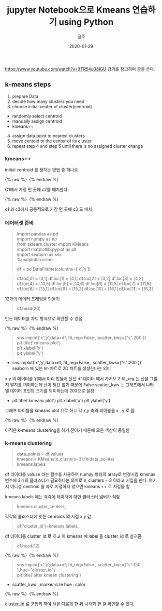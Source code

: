 ﻿---
title : "jupyter Notebook으로 Kmeans 연습하기 using Python"
author : "금주"
#categories : - Project
date: "2020-01-29"
---

https://www.youtube.com/watch?v=9TR54u08IGU 강의를 참고하며 글을 쓴다.

## k-means steps

1. prepare Data
2. decide how many clusters you  need
3. choose initial center of cluster(centroid)
  * randomly select centroid
  * manually assign centroid
  * kmeans++
4. assign data point to nearest clusters
5. move centoid to the center of its cluster
6. repeat step 4 and step 5 until there is no assigned cluster change


### kmeans++

initial centroid 를 정하는 방법 중 하나로


{% raw %} <img src="https://bcloved.github.io/assets/images/20200129PROJECT/1.PNG" alt=""> {% endraw %}

C1에서 가장 먼 곳에 c2를 배치한다.

{% raw %} <img src="https://bcloved.github.io/assets/images/20200129PROJECT/2.PNG" alt=""> {% endraw %}


c1 과 c2에서 공통적으로 가장 먼 곳에 c3 도 배치



### 데이터셋 준비



>import pandas as pd<br>
import numpy as np<Br>
from sklearn.cluster import KMeans<br>
import matplotlib.pyplot as plt<br>
import seaborn as sns<br>
%matplotlib inline<br>


>df = pd.DataFrame(columns=['x','y'])

>df.loc[0] = [3,1]
df.loc[1] = [4,1]
df.loc[2] = [3,2]
df.loc[3] = [4,2]
df.loc[4] = [10,5]
df.loc[5] = [10,6]
df.loc[6] = [11,5]
df.loc[7] = [11,6]
df.loc[8] = [15,1]
df.loc[9] = [15,2]
df.loc[10] = [16,1]
df.loc[11] = [16,2]

12개의 데이터 프레임을 만들기

>df.head(20)

만든 데이터를 차트 형식으로 확인할 수 있음

{% raw %} <img src="https://bcloved.github.io/assets/images/20200129PROJECT/3.PNG" alt=""> {% endraw %}

> sns.lmplot('x','y',data=df, fit_reg=False , scatter_kws={"s":200 })<br>
plt.title('kmeans plot')<br>
plt.xlabel('x')<br>
plt.ylabel('y')

* sns.lmplot('x','y',data=df, fit_reg=False , scatter_kws={"s":200 })
seaborn 에 있는 lm 차트로 2D 차트를 생성한다는 의미

x,y 의 데이터를 위에서 미리 만들어 놨던 df  데이터 에서 가져오고
fit_reg 는 선을 그릴지 말지를 의미하는데 선이 필요  없기 때문에 False
scatter_kws 는 그래프에서 나타낼 데이터 포인트 크기를 의미하는데  200으로 설정

* plt.title('kmeans plot')
plt.xlabel('x')
plt.ylabel('y')

그래프 타이틀을 kmeans plot 으로 하고 각 x,y 축의 레이블을 x , y 로 둠

{% raw %} <img src="https://bcloved.github.io/assets/images/20200129PROJECT/4.PNG" alt=""> {% endraw %}

아직은 k-means clustering을 하기 전이기 때문에 모든 색상이 동일함


### k-means clustering


>data_points = df.values <br>
kmeans = KMeans(n_clusters=3).fit(data_points)<br>
kmeans.labels_

df 데이터를 valuse 라는 함수를 사용하여  numpy 형태의 array로 변경시킴
kmenas 변수에 3개의 클러스터가 필요하다는 의미로 n_clusters = 3 이라고 기입을 한다.
여기서 이니셜 centroid 를 따로 지정하지 않으면 kmeans ++ 로 지정을 함

kmeans.labels 에는 각각에 데이터에 대한 클러스터 넘버가 적힘


>kmeans.cluster_centers_

각각의 클러스터에 잇는 cenroids 의 지점 x,y 값

>df['cluster_id']=kmeans.labels_

df 데이터를 cluster_id 로 하고 이 kmeans 에 label 을 cluster_id 로 붙혀줌

>df.head(12)

{% raw %} <img src="https://bcloved.github.io/assets/images/20200129PROJECT/5.PNG" alt=""> {% endraw %}

>sns.lmplot('x','y',data=df, fit_reg=False , scatter_kws={"s":150 },hue="cluster_id")<br>
plt.title('after kmean clustering')

* scatter_kws : marker size
hue : color

{% raw %} <img src="https://bcloved.github.io/assets/images/20200129PROJECT/6.PNG" alt=""> {% endraw %}

cluster_id 로 군집화 하여 색을 다르게 한 뒤 시각화 한 걸  확인할 수 있다.
